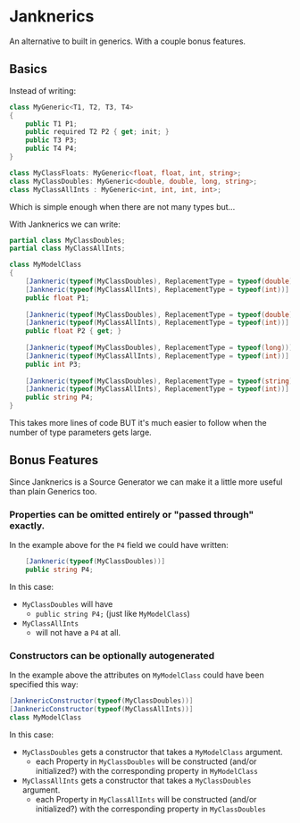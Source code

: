 # Janknerics

An alternative to built in generics. With a couple bonus features.

## Basics
Instead of writing:
```c#
class MyGeneric<T1, T2, T3, T4>
{
    public T1 P1;
    public required T2 P2 { get; init; }
    public T3 P3;
    public T4 P4;
}

class MyClassFloats: MyGeneric<float, float, int, string>;
class MyClassDoubles: MyGeneric<double, double, long, string>;
class MyClassAllInts : MyGeneric<int, int, int, int>;
```

Which is simple enough when there are not many types but...

With Janknerics we can write:

```c#
partial class MyClassDoubles;
partial class MyClassAllInts;

class MyModelClass
{
    [Jankneric(typeof(MyClassDoubles), ReplacementType = typeof(double))]
    [Jankneric(typeof(MyClassAllInts), ReplacementType = typeof(int))]
    public float P1;
    
    [Jankneric(typeof(MyClassDoubles), ReplacementType = typeof(double))]
    [Jankneric(typeof(MyClassAllInts), ReplacementType = typeof(int))]
    public float P2 { get; }
    
    [Jankneric(typeof(MyClassDoubles), ReplacementType = typeof(long))]
    [Jankneric(typeof(MyClassAllInts), ReplacementType = typeof(int))]
    public int P3;
    
    [Jankneric(typeof(MyClassDoubles), ReplacementType = typeof(string))]
    [Jankneric(typeof(MyClassAllInts), ReplacementType = typeof(int))]
    public string P4;
}
```

This takes more lines of code BUT it's much easier to follow when the number of type parameters gets large.

## Bonus Features
Since Janknerics is a Source Generator we can make it a little more useful than plain Generics too.

### Properties can be omitted entirely or "passed through" exactly.

In the example above for the ```P4``` field we could have written:

```c#
    [Jankneric(typeof(MyClassDoubles))]
    public string P4;
```

In this case:
* ```MyClassDoubles``` will have
  * ```public string P4;``` (just like ```MyModelClass```)
* ```MyClassAllInts```
  * will not have a ```P4``` at all.

### Constructors can be optionally autogenerated

In the example above the attributes on ```MyModelClass``` could have been specified this way:

```c#
[JanknericConstructor(typeof(MyClassDoubles))]
[JanknericConstructor(typeof(MyClassAllInts))]
class MyModelClass
```

In this case:
* ```MyClassDoubles``` gets a constructor that takes a ```MyModelClass``` argument.
  * each Property in ```MyClassDoubles``` will be constructed (and/or initialized?) with the corresponding property in ```MyModelClass```
* ```MyClassAllInts``` gets a constructor that takes a ```MyClassDoubles``` argument.
    * each Property in ```MyClassAllInts``` will be constructed (and/or initialized?) with the corresponding property in ```MyClassDoubles```
